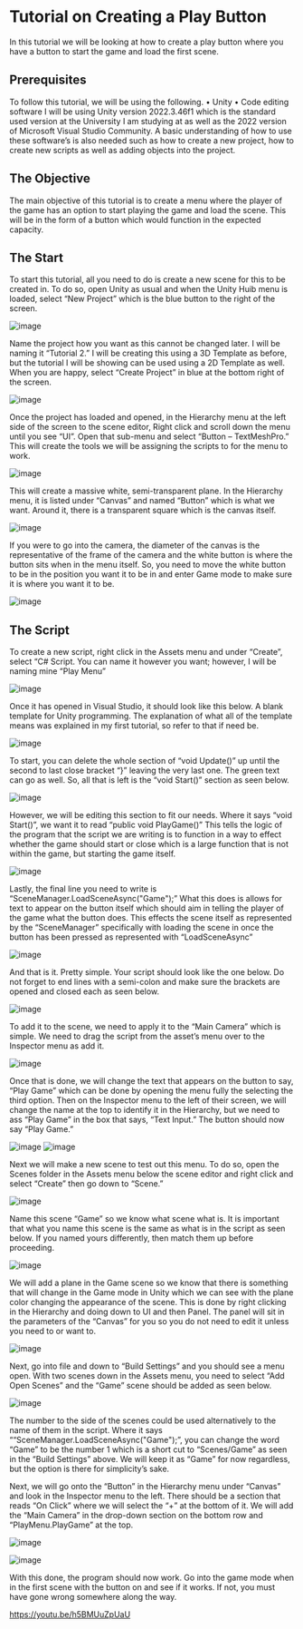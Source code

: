 # Tutorial on Creating a Play Button
In this tutorial we will be looking at how to create a play button where you have a button to start the game and load the first scene.

## Prerequisites 
To follow this tutorial, we will be using the following.
•	Unity
•	Code editing software
I will be using Unity version 2022.3.46f1 which is the standard used version at the University I am studying at as well as the 2022 version of Microsoft Visual Studio Community. 
A basic understanding of how to use these software’s is also needed such as how to create a new project, how to create new scripts as well as adding objects into the project. 

## The Objective
The main objective of this tutorial is to create a menu where the player of the game has an option to start playing the game and load the scene. This will be in the form of a button which would function in the expected capacity.

## The Start
To start this tutorial, all you need to do is create a new scene for this to be created in. To do so, open Unity as usual and when the Unity Huib menu is loaded, select “New Project” which is the blue button to the right of the screen. 

![image](https://github.com/user-attachments/assets/670dd1f8-e4cb-43c3-b66d-4eb1fad98e27)

Name the project how you want as this cannot be changed later. I will be naming it “Tutorial 2.” I will be creating this using a 3D Template as before, but the tutorial I will be showing can be used using a 2D Template as well. When you are happy, select “Create Project” in blue at the bottom right of the screen. 

![image](https://github.com/user-attachments/assets/1e609e81-2ed9-42e5-81dc-606f920ca603)

Once the project has loaded and opened, in the Hierarchy menu at the left side of the screen to the scene editor, Right click and scroll down the menu until you see “UI”. Open that sub-menu and select “Button – TextMeshPro.” This will create the tools we will be assigning the scripts to for the menu to work. 

![image](https://github.com/user-attachments/assets/4477b83a-52d2-47bc-a3f2-b0b504a533f9)

This will create a massive white, semi-transparent plane. In the Hierarchy menu, it is listed under “Canvas” and named “Button” which is what we want. Around it, there is a transparent square which is the canvas itself. 

![image](https://github.com/user-attachments/assets/af6bb4ed-ff98-4d74-8e0f-a5b6d3ac115c)

If you were to go into the camera, the diameter of the canvas is the representative of the frame of the camera and the white button is where the button sits when in the menu itself. So, you need to move the white button to be in the position you want it to be in and enter Game mode to make sure it is where you want it to be. 

![image](https://github.com/user-attachments/assets/62f99e6c-5266-4d86-8abf-5ff6924283a8)

## The Script
To create a new script, right click in the Assets menu and under “Create”, select “C# Script. You can name it however you want; however, I will be naming mine “Play Menu” 

![image](https://github.com/user-attachments/assets/afb237a3-31ce-4f07-b7c4-be97cb0bcf0f)

Once it has opened in Visual Studio, it should look like this below. A blank template for Unity programming. The explanation of what all of the template means was explained in my first tutorial, so refer to that if need be. 

![image](https://github.com/user-attachments/assets/93c34c6f-05ca-4a43-a076-1f71db0efe52)

To start, you can delete the whole section of “void Update()” up until the second to last close bracket “}” leaving the very last one. The green text can go as well. So, all that is left is the “void Start()” section as seen below. 

![image](https://github.com/user-attachments/assets/5a088fe8-ac08-43b1-83a3-7cc672d14a96)

However, we will be editing this section to fit our needs. Where it says “void Start()”, we want it to read “public void PlayGame()” This tells the logic of the program that the script we are writing is to function in a way to effect whether the game should start or close which is a large function that is not within the game, but starting the game itself. 

![image](https://github.com/user-attachments/assets/5e846e90-b90d-4741-939e-fd9ea615a2ce)

Lastly, the final line you need to write is “SceneManager.LoadSceneAsync("Game");” What this does is allows for text to appear on the button itself which should aim in telling the player of the game what the button does. 
This effects the scene itself as represented by the “SceneManager” specifically with loading the scene in once the button has been pressed as represented with “LoadSceneAsync”

![image](https://github.com/user-attachments/assets/dab36d4b-14e1-4cde-909b-aeea5b49bc64)

And that is it. Pretty simple. Your script should look like the one below. Do not forget to end lines with a semi-colon and make sure the brackets are opened and closed each as seen below. 

![image](https://github.com/user-attachments/assets/269161cb-f351-4340-825b-4891693d4d62)

To add it to the scene, we need to apply it to the “Main Camera” which is simple. We need to drag the script from the asset’s menu over to the Inspector menu as add it.

![image](https://github.com/user-attachments/assets/c5fbe900-dbea-4ba0-a397-36bfc4eea025)

Once that is done, we will change the text that appears on the button to say, “Play Game” which can be done by opening the menu fully the selecting the third option. Then on the Inspector menu to the left of their screen, we will change the name at the top to identify it in the Hierarchy, but we need to ass “Play Game” in the box that says, “Text Input.” The button should now say “Play Game.”

![image](https://github.com/user-attachments/assets/31c0bf95-8073-4de8-a4cb-54650fca5fb9)
![image](https://github.com/user-attachments/assets/e66bca97-dd6d-4b99-8e69-aea00bcc80ba)

Next we will make a new scene to test out this menu. To do so, open the Scenes folder in the Assets menu below the scene editor and right click and select “Create” then go down to “Scene.”

![image](https://github.com/user-attachments/assets/3f87fba5-f184-44c6-9d2c-bf2c093ce09c)

Name this scene “Game” so we know what scene what is. It is important that what you name this scene is the same as what is in the script as seen below. If you named yours differently, then match them up before proceeding. 

![image](https://github.com/user-attachments/assets/cf06ba03-351c-47ee-9b3a-2e2d1346be71)

We will add a plane in the Game scene so we know that there is something that will change in the Game mode in Unity which we can see with the plane color changing the appearance of the scene. 
This is done by right clicking in the Hierarchy and doing down to UI and then Panel. The panel will sit in the parameters of the “Canvas” for you so you do not need to edit it unless you need to or want to. 

![image](https://github.com/user-attachments/assets/a810b35c-048d-49b5-91b3-25783de9c235)

Next, go into file and down to “Build Settings” and you should see a menu open. With two scenes down in the Assets menu, you need to select “Add Open Scenes” and the “Game” scene should be added as seen below.  

![image](https://github.com/user-attachments/assets/489d2111-1824-4e5e-9fad-abd8afa8e9e0)

The number to the side of the scenes could be used alternatively to the name of them in the script. Where it says ““SceneManager.LoadSceneAsync("Game");”, you can change the word “Game” to be the number 1 which is a short cut to “Scenes/Game” as seen in the “Build Settings” above. We will keep it as “Game” for now regardless, but the option is there for simplicity’s sake.

Next, we will go onto the “Button” in the Hierarchy menu under “Canvas” and look in the Inspector menu to the left. There should be a section that reads “On Click” where we will select the “+” at the bottom of it. 
We will add the “Main Camera” in the drop-down section on the bottom row and “PlayMenu.PlayGame” at the top. 

![image](https://github.com/user-attachments/assets/8a50b959-01de-4748-8d4a-eba121a834b4)

![image](https://github.com/user-attachments/assets/9c096984-1b86-48d1-a287-440e319e25c0)

With this done, the program should now work. Go into the game mode when in the first scene with the button on and see if it works. If not, you must have gone wrong somewhere along the way. 

https://youtu.be/h5BMUuZpUaU
